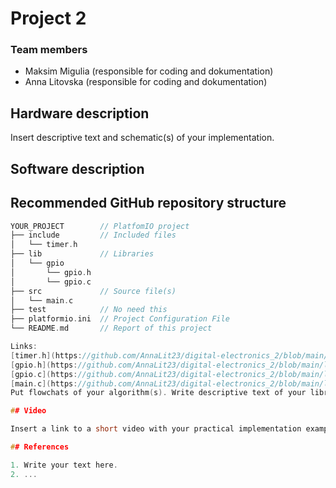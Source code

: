 # Project 2


### Team members

* Maksim Migulia (responsible for coding and dokumentation)
* Anna Litovska (responsible for coding and dokumentation)

## Hardware description

Insert descriptive text and schematic(s) of your implementation.

## Software description
## Recommended GitHub repository structure

   ```c
   YOUR_PROJECT        // PlatfomIO project
   ├── include         // Included files
   │   └── timer.h
   ├── lib             // Libraries
   │   └── gpio
   │       └── gpio.h
   │       └── gpio.c
   ├── src             // Source file(s)
   │   └── main.c
   ├── test            // No need this
   ├── platformio.ini  // Project Configuration File
   └── README.md       // Report of this project
   
   Links:
   [timer.h](https://github.com/AnnaLit23/digital-electronics_2/blob/main/labs/projekt/project2/include/timer.h)
   [gpio.h](https://github.com/AnnaLit23/digital-electronics_2/blob/main/labs/projekt/project2/lib/gpio/gpio.h)
   [gpio.c](https://github.com/AnnaLit23/digital-electronics_2/blob/main/labs/projekt/project2/lib/gpio/gpio.c)
   [main.c](https://github.com/AnnaLit23/digital-electronics_2/blob/main/labs/projekt/project2/src/main.c)
Put flowchats of your algorithm(s). Write descriptive text of your libraries and source files. Put direct links to these files in `src` or `lib` folders.

## Video

Insert a link to a short video with your practical implementation example (1-3 minutes, e.g. on YouTube).

## References

1. Write your text here.
2. ...
